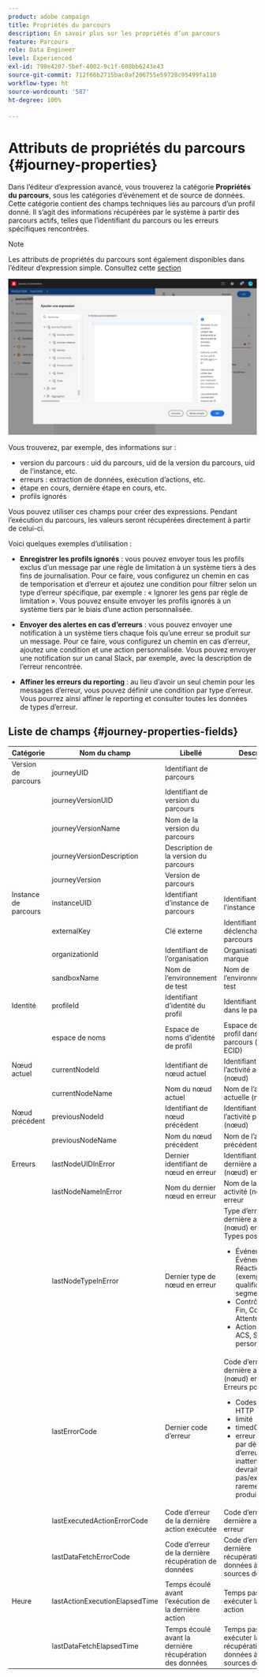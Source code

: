 ```yaml
---
product: adobe campaign
title: Propriétés du parcours
description: En savoir plus sur les propriétés d’un parcours
feature: Parcours
role: Data Engineer
level: Experienced
exl-id: 798e4207-5bef-4002-9c1f-608bb6243e43
source-git-commit: 712f66b2715bac0af206755e59728c95499fa110
workflow-type: ht
source-wordcount: '587'
ht-degree: 100%

---
```


# Attributs de propriétés du parcours {#journey-properties}

Dans l’éditeur d’expression avancé, vous trouverez la catégorie **Propriétés du parcours**, sous les catégories d’événement et de source de données. Cette catégorie contient des champs techniques liés au parcours d’un profil donné. Il s’agit des informations récupérées par le système à partir des parcours actifs, telles que l’identifiant du parcours ou les erreurs spécifiques rencontrées.

>[!NOTE]
>
>Les attributs de propriétés du parcours sont également disponibles dans l’éditeur d’expression simple. Consultez cette [section](../building-journeys/condition-activity.md#about_condition)

![](../assets/journey-properties.png)

Vous trouverez, par exemple, des informations sur :

* version du parcours : uid du parcours, uid de la version du parcours, uid de l’instance, etc.
* erreurs : extraction de données, exécution d’actions, etc.
* étape en cours, dernière étape en cours, etc.
* profils ignorés

Vous pouvez utiliser ces champs pour créer des expressions. Pendant l’exécution du parcours, les valeurs seront récupérées directement à partir de celui-ci.

Voici quelques exemples d’utilisation :

* **Enregistrer les profils ignorés** : vous pouvez envoyer tous les profils exclus d’un message par une règle de limitation à un système tiers à des fins de journalisation. Pour ce faire, vous configurez un chemin en cas de temporisation et d’erreur et ajoutez une condition pour filtrer selon un type d’erreur spécifique, par exemple : « Ignorer les gens par règle de limitation ». Vous pouvez ensuite envoyer les profils ignorés à un système tiers par le biais d’une action personnalisée.

* **Envoyer des alertes en cas d’erreurs** : vous pouvez envoyer une notification à un système tiers chaque fois qu’une erreur se produit sur un message. Pour ce faire, vous configurez un chemin en cas d’erreur, ajoutez une condition et une action personnalisée. Vous pouvez envoyer une notification sur un canal Slack, par exemple, avec la description de l’erreur rencontrée.

* **Affiner les erreurs du reporting** : au lieu d’avoir un seul chemin pour les messages d’erreur, vous pouvez définir une condition par type d’erreur. Vous pourrez ainsi affiner le reporting et consulter toutes les données de types d’erreur.

## Liste de champs {#journey-properties-fields}

| Catégorie | Nom du champ | Libellé | Description |
|---|---|---|------------|
| Version de parcours | journeyUID | Identifiant de parcours |  |
|  | journeyVersionUID | Identifiant de version du parcours |  |
|  | journeyVersionName | Nom de la version du parcours |  |
|  | journeyVersionDescription | Description de la version du parcours |  |
|  | journeyVersion | Version de parcours |  |
| Instance de parcours | instanceUID | Identifiant d’instance de parcours | Identifiant de l’instance |
|  | externalKey | Clé externe | Identifiant individuel déclenchant le parcours |
|  | organizationId | Identifiant de l’organisation | Organisation de la marque |
|  | sandboxName | Nom de l’environnement de test | Nom de l’environnement de test |
| Identité | profileId | Identifiant d’identité du profil | Identifiant du profil dans le parcours |
|  | espace de noms | Espace de noms d’identité de profil | Espace de noms du profil dans le parcours (exemple : ECID) |
| Nœud actuel | currentNodeId | Identifiant de nœud actuel | Identifiant de l’activité actuelle (nœud) |
|  | currentNodeName | Nom du nœud actuel | Nom de l’activité actuelle (nœud) |
| Nœud précédent | previousNodeId | Identifiant de nœud précédent | Identifiant de l’activité précédente (nœud) |
|  | previousNodeName | Nom du nœud précédent | Nom de l’activité précédente (nœud) |
| Erreurs | lastNodeUIDInError | Dernier identifiant de nœud en erreur | Identifiant de la dernière activité (nœud) en erreur |
|  | lastNodeNameInError | Nom du dernier nœud en erreur | Nom de la dernière activité (nœud) en erreur |
|  | lastNodeTypeInError | Dernier type de nœud en erreur | Type d’erreur de la dernière activité (nœud) en erreur. Types possibles :<ul><li>Événements : Événements, Réactions, QS (exemple : qualification de segment)</li><li>Contrôle de flux : Fin, Condition, Attente</li><li>Actions : Actions ACS, Saut, Action personnalisée</li></ul> |
|  | lastErrorCode | Dernier code d’erreur | Code d’erreur de la dernière activité (nœud) en erreur. Erreurs possibles : <ul><li>Codes d’erreur HTTP</li><li>limité</li><li>timedOut</li><li>erreur (exemple : par défaut en cas d’erreur inattendue. Ne devrait pas/extrêmement rarement se produire)</li></ul> |
|  | lastExecutedActionErrorCode | Code d’erreur de la dernière action exécutée | Code d’erreur de la dernière action en erreur |
|  | lastDataFetchErrorCode | Code d’erreur de la dernière récupération de données | Code d’erreur de la dernière récupération de données à partir des sources de données |
| Heure | lastActionExecutionElapsedTime | Temps écoulé avant l’exécution de la dernière action | Temps passé à exécuter la dernière action |
|  | lastDataFetchElapsedTime | Temps écoulé avant la dernière récupération des données | Temps passé à exécuter la dernière récupération de données à partir de sources de données |
